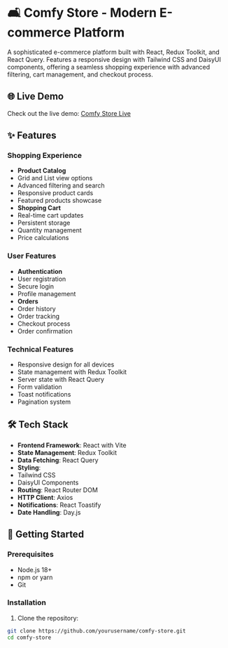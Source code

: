 # 🛋️ Comfy Store - Modern E-commerce Platform

A sophisticated e-commerce platform built with React, Redux Toolkit, and React Query. Features a responsive design with Tailwind CSS and DaisyUI components, offering a seamless shopping experience with advanced filtering, cart management, and checkout process.

## 🌐 Live Demo

Check out the live demo: [Comfy Store Live](https://comfy-store-mocha.vercel.app/)

## ✨ Features

### Shopping Experience
- **Product Catalog**
 - Grid and List view options
 - Advanced filtering and search
 - Responsive product cards
 - Featured products showcase
- **Shopping Cart**
 - Real-time cart updates
 - Persistent storage
 - Quantity management
 - Price calculations

### User Features
- **Authentication**
 - User registration
 - Secure login
 - Profile management
- **Orders**
 - Order history
 - Order tracking
 - Checkout process
 - Order confirmation

### Technical Features
- Responsive design for all devices
- State management with Redux Toolkit
- Server state with React Query
- Form validation
- Toast notifications
- Pagination system

## 🛠️ Tech Stack

- **Frontend Framework**: React with Vite
- **State Management**: Redux Toolkit
- **Data Fetching**: React Query
- **Styling**: 
 - Tailwind CSS
 - DaisyUI Components
- **Routing**: React Router DOM
- **HTTP Client**: Axios
- **Notifications**: React Toastify
- **Date Handling**: Day.js

## 🚀 Getting Started

### Prerequisites

- Node.js 18+
- npm or yarn
- Git

### Installation

1. Clone the repository:
```bash
git clone https://github.com/yourusername/comfy-store.git
cd comfy-store
